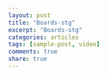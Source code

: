 ```yaml
---
layout: post
title: "Boards-stg"
excerpt: "Boards-stg"
categories: articles
tags: [sample-post, video]
comments: true
share: true
---
```


<div class="apester-board" channel-id="61782d1a16311800426afe37" height="700"></div>
<script async src="https://static.sapir.apester.dev/js/sdk/latest/apester-sdk.js"></script>
